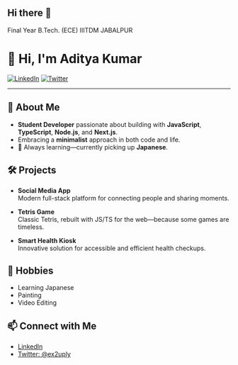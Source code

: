 ## Hi there 👋
Final Year B.Tech. (ECE) IIITDM JABALPUR
# 👋 Hi, I'm Aditya Kumar

[![LinkedIn](https://img.shields.io/badge/LinkedIn-adityakumarin-blue?logo=linkedin)](https://www.linkedin.com/in/adityakumarin)
[![Twitter](https://img.shields.io/badge/Twitter-@ex2uply-1da1f2?logo=twitter)](https://twitter.com/ex2uply)

---

## 🚀 About Me

- **Student Developer** passionate about building with **JavaScript**, **TypeScript**, **Node.js**, and **Next.js**.
- Embracing a **minimalist** approach in both code and life.
- 🚄 Always learning—currently picking up **Japanese**.



## 🛠️ Projects

- **Social Media App**  
  Modern full-stack platform for connecting people and sharing moments.

- **Tetris Game**  
  Classic Tetris, rebuilt with JS/TS for the web—because some games are timeless.

- **Smart Health Kiosk**  
  Innovative solution for accessible and efficient health checkups.



## 🎨 Hobbies

- Learning Japanese
- Painting
- Video Editing



## 📫 Connect with Me

- [LinkedIn](https://www.linkedin.com/in/adityakumarin)
- [Twitter: @ex2uply](https://twitter.com/ex2uply)


